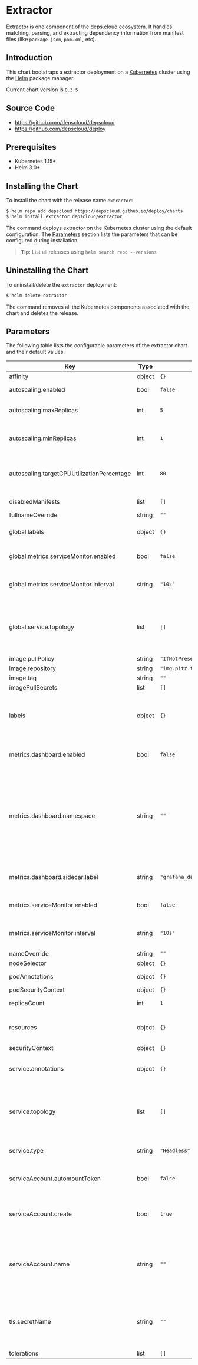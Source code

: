 # Extractor

Extractor is one component of the [deps.cloud](https://deps.cloud) ecosystem.
It handles matching, parsing, and extracting dependency information from manifest files (like `package.json`, `pom.xml`, etc).

## Introduction

This chart bootstraps a extractor deployment on a [Kubernetes] cluster using the [Helm] package manager.

[kubernetes]: https://kubernetes.io
[helm]: https://helm.sh

Current chart version is `0.3.5`

## Source Code

- <https://github.com/depscloud/depscloud>
- <https://github.com/depscloud/deploy>

## Prerequisites

- Kubernetes 1.15+
- Helm 3.0+

## Installing the Chart

To install the chart with the release name `extractor`:

```bash
$ helm repo add depscloud https://depscloud.github.io/deploy/charts
$ helm install extractor depscloud/extractor
```

The command deploys extractor on the Kubernetes cluster using the default configuration.
The [Parameters](#parameters) section lists the parameters that can be configured during installation.

> **Tip**: List all releases using `helm search repo --versions`

## Uninstalling the Chart

To uninstall/delete the `extractor` deployment:

```bash
$ helm delete extractor
```

The command removes all the Kubernetes components associated with the chart and deletes the release.

## Parameters

The following table lists the configurable parameters of the extractor chart and their default values.

| Key                                        | Type   | Default                               | Description                                                                                                                                                 |
| ------------------------------------------ | ------ | ------------------------------------- | ----------------------------------------------------------------------------------------------------------------------------------------------------------- |
| affinity                                   | object | `{}`                                  |                                                                                                                                                             |
| autoscaling.enabled                        | bool   | `false`                               | Enable autoscaling.                                                                                                                                         |
| autoscaling.maxReplicas                    | int    | `5`                                   | The maximum number of replicas allowed.                                                                                                                     |
| autoscaling.minReplicas                    | int    | `1`                                   | The minimum number of replicas to maintain.                                                                                                                 |
| autoscaling.targetCPUUtilizationPercentage | int    | `80`                                  | The target CPU utilization threshold when autoscaling is triggered.                                                                                         |
| disabledManifests                          | list   | `[]`                                  | Turn specific manifests off.                                                                                                                                |
| fullnameOverride                           | string | `""`                                  |                                                                                                                                                             |
| global.labels                              | object | `{}`                                  | Common labels added to all resources.                                                                                                                       |
| global.metrics.serviceMonitor.enabled      | bool   | `false`                               | Create a Prometheus ServiceMonitor.                                                                                                                         |
| global.metrics.serviceMonitor.interval     | string | `"10s"`                               | Configure the scrape interval used by the monitor.                                                                                                          |
| global.service.topology                    | list   | `[]`                                  | Configure the routing topology. Requires ServiceTopology feature gate and ClusterIP.                                                                        |
| image.pullPolicy                           | string | `"IfNotPresent"`                      |                                                                                                                                                             |
| image.repository                           | string | `"img.pitz.tech/depscloud/extractor"` |                                                                                                                                                             |
| image.tag                                  | string | `""`                                  |                                                                                                                                                             |
| imagePullSecrets                           | list   | `[]`                                  |                                                                                                                                                             |
| labels                                     | object | `{}`                                  | Labels added to all resources. These are joined with the global configuration for the deployment.                                                           |
| metrics.dashboard.enabled                  | bool   | `false`                               | Enables the creation of the dashboard config map.                                                                                                           |
| metrics.dashboard.namespace                | string | `""`                                  | Specify what namespace the config map should be deployed to. This may differ from your application configuration. Defaults to the namespace of the release. |
| metrics.dashboard.sidecar.label            | string | `"grafana_dashboard"`                 | The label used by the sidecar to select the dashboard.                                                                                                      |
| metrics.serviceMonitor.enabled             | bool   | `false`                               | Create a Prometheus ServiceMonitor.                                                                                                                         |
| metrics.serviceMonitor.interval            | string | `"10s"`                               | Configure the scrape interval used by the monitor.                                                                                                          |
| nameOverride                               | string | `""`                                  |                                                                                                                                                             |
| nodeSelector                               | object | `{}`                                  |                                                                                                                                                             |
| podAnnotations                             | object | `{}`                                  | Annotations for the pod.                                                                                                                                    |
| podSecurityContext                         | object | `{}`                                  |                                                                                                                                                             |
| replicaCount                               | int    | `1`                                   | The number of instances to run.                                                                                                                             |
| resources                                  | object | `{}`                                  | Configure the resources allocated to the process.                                                                                                           |
| securityContext                            | object | `{}`                                  |                                                                                                                                                             |
| service.annotations                        | object | `{}`                                  | Specify any annotations to add to the service.                                                                                                              |
| service.topology                           | list   | `[]`                                  | Configure the routing topology. Requires ServiceTopology feature gate and ClusterIP.                                                                        |
| service.type                               | string | `"Headless"`                          | Configure the service type to use.                                                                                                                          |
| serviceAccount.automountToken              | bool   | `false`                               | Determine pods should automount the token.                                                                                                                  |
| serviceAccount.create                      | bool   | `true`                                | Specifies whether a service account should be created.                                                                                                      |
| serviceAccount.name                        | string | `""`                                  | The name of the service account to use. If not set and create is true, a name is generated using the fullname template                                      |
| tls.secretName                             | string | `""`                                  | Configure mTLS for the gateway. The secret needs 3 keys: `tls.crt`, `tls.key`, and `ca.crt`.                                                                |
| tolerations                                | list   | `[]`                                  |                                                                                                                                                             |
